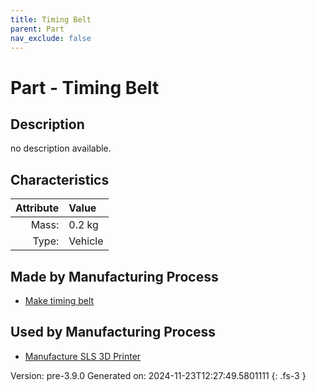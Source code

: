 ```yaml
---
title: Timing Belt
parent: Part
nav_exclude: false
---
```

# Part - Timing Belt

## Description
no description available.

## Characteristics

| Attribute      | Value |
|--------:|:------|
|Mass:|0.2 kg|
|Type:|Vehicle|

## Made by Manufacturing Process

- [Make timing belt](../process/make-timing-belt.html)

## Used by Manufacturing Process

- [Manufacture SLS 3D Printer](../process/manufacture-sls-3d-printer.html)


Version: pre-3.9.0 Generated on: 2024-11-23T12:27:49.5801111
{: .fs-3 }

